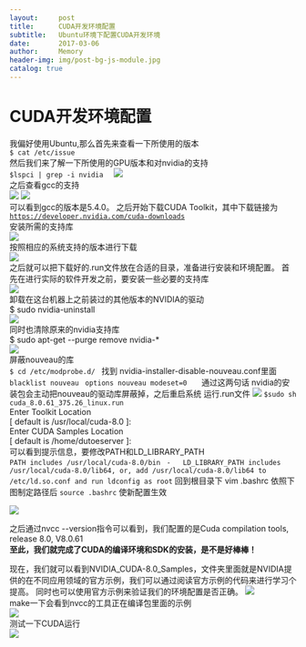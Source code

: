 ```yaml
---
layout:     post
title:      CUDA开发环境配置
subtitle:   Ubuntu环境下配置CUDA开发环境
date:       2017-03-06
author:     Memory
header-img: img/post-bg-js-module.jpg
catalog: true
---
```



CUDA开发环境配置
===============
我偏好使用Ubuntu,那么首先来查看一下所使用的版本   
    `$ cat /etc/issue   `  
然后我们来了解一下所使用的GPU版本和对nvidia的支持     
   ` $lspci | grep -i nvidia   ` 
![](http://i.imgur.com/LJlRuY6.png)  
之后查看gcc的支持  
![](http://i.imgur.com/CMa3poc.png)
![](http://i.imgur.com/GOr87ja.png)  
  可以看到gcc的版本是5.4.0。  之后开始下载CUDA Toolkit，其中下载链接为[`https://developer.nvidia.com/cuda-downloads`](https://developer.nvidia.com/cuda-downloads "CUDA toolkit下载链接")  
安装所需的支持库  
![](http://i.imgur.com/OC32tZ6.png)  
按照相应的系统支持的版本进行下载  
![](http://i.imgur.com/3oo0wnN.png)  
之后就可以把下载好的.run文件放在合适的目录，准备进行安装和环境配置。 首先在进行实际的软件开发之前，要安装一些必要的支持库  
![](http://i.imgur.com/1QYelb5.png)  
卸载在这台机器上之前装过的其他版本的NVIDIA的驱动    
$ sudo nvidia-uninstall  
![](http://i.imgur.com/Y8u8nCk.png)  
同时也清除原来的nvidia支持库  
$ sudo apt-get --purge remove nvidia-*  
![](http://i.imgur.com/OhgREbn.png)  
屏蔽nouveau的库  
   ` $ cd /etc/modprobe.d/  `
找到 nvidia-installer-disable-nouveau.conf里面  
   ` blacklist nouveau  `
   ` options nouveau modeset=0    `
通过这两句话 nvidia的安装包会主动把nouveau的驱动库屏蔽掉，之后重启系统
运行.run文件 
![](http://i.imgur.com/DNCc3nR.png)
`$sudo sh cuda_8.0.61_375.26_linux.run `   
Enter Toolkit Location  
 [ default is /usr/local/cuda-8.0 ]:  
Enter CUDA Samples Location  
 [ default is /home/dutoeserver ]:           
可以看到提示信息，要修改PATH和LD_LIBRARY_PATH      
    `PATH includes /usr/local/cuda-8.0/bin`
    ` -   LD_LIBRARY_PATH includes /usr/local/cuda-8.0/lib64, or, add /usr/local/cuda-8.0/lib64 to /etc/ld.so.conf and run ldconfig as root`
回到根目录下 vim .bashrc   依照下图制定路径后 `source .bashrc` 使新配置生效

![](http://i.imgur.com/VWk1iLl.png)

之后通过nvcc --version指令可以看到，我们配置的是Cuda compilation tools, release 8.0, V8.0.61  
**至此，我们就完成了CUDA的编译环境和SDK的安装，是不是好棒棒！**

现在，我们就可以看到NVIDIA_CUDA-8.0_Samples，文件夹里面就是NVIDIA提供的在不同应用领域的官方示例，我们可以通过阅读官方示例的代码来进行学习个提高。 同时也可以使用官方示例来验证我们的环境配置是否正确。
![](http://i.imgur.com/HgO3JWT.png)  
make一下会看到nvcc的工具正在编译包里面的示例             
![](http://i.imgur.com/LT3bKXX.png)  
测试一下CUDA运行  
![](http://i.imgur.com/YScQ2hn.png)